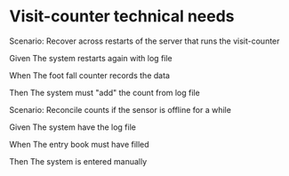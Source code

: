 # Visit-counter technical needs

Scenario: Recover across restarts of the server
that runs the visit-counter

  Given The system restarts again with log file
  
  When The foot fall counter records the data
  
  Then The system must "add" the count from
  log file

Scenario: Reconcile counts if the sensor is offline for a while

  Given The system have the log file
  
  When The entry book must have filled  
  
  Then The system is entered manually
